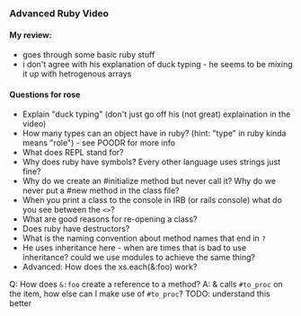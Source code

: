### Advanced Ruby Video

#### My review:

* goes through some basic ruby stuff
* i don't agree with his explanation of duck typing - he seems to be mixing it up with hetrogenous arrays


#### Questions for rose

* Explain "duck typing" (don't just go off his (not great) explaination in the video)
* How many types can an object have in ruby? (hint: "type" in ruby kinda means "role") - see POODR for more info
* What does REPL stand for?
* Why does ruby have symbols? Every other language uses strings just fine?
* Why do we create an #initialize method but never call it? Why do we never put a #new method in the class file?
* When you print a class to the console in IRB (or rails console) what do you see between the `<>`?
* What are good reasons for re-opening a class?
* Does ruby have destructors?
* What is the naming convention about method names that end in `?`
* He uses inheritance here - when are times that is bad to use inheritance? could we use modules to achieve the same thing?
* Advanced: How does the xs.each(&:foo) work?

Q: How does `&:foo` create a reference to a method?
A: & calls `#to_proc` on the item, how else can I make use of `#to_proc`?
TODO: understand this better


